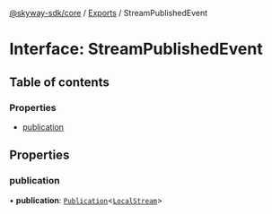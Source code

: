 [@skyway-sdk/core](../README.md) / [Exports](../modules.md) / StreamPublishedEvent

# Interface: StreamPublishedEvent

## Table of contents

### Properties

- [publication](StreamPublishedEvent.md#publication)

## Properties

### publication

• **publication**: [`Publication`](Publication.md)<[`LocalStream`](../modules.md#localstream)\>
